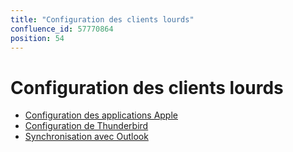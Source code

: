 ```yaml
---
title: "Configuration des clients lourds"
confluence_id: 57770864
position: 54
---
```

# Configuration des clients lourds


- [Configuration des applications Apple](/Guide_de_l_utilisateur/Configuration_des_clients_lourds/Configuration_des_applications_Apple/)
- [Configuration de Thunderbird](/Guide_de_l_utilisateur/Configuration_des_clients_lourds/Configuration_de_Thunderbird/)
- [Synchronisation avec Outlook](/Guide_de_l_utilisateur/Configuration_des_clients_lourds/Synchronisation_avec_Outlook/)


